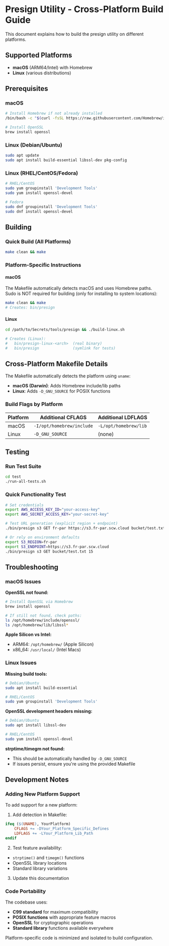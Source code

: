 # Presign Utility - Cross-Platform Build Guide

This document explains how to build the presign utility on different platforms.

## Supported Platforms

- **macOS** (ARM64/Intel) with Homebrew
- **Linux** (various distributions)

## Prerequisites

### macOS
```bash
# Install Homebrew if not already installed
/bin/bash -c "$(curl -fsSL https://raw.githubusercontent.com/Homebrew/install/HEAD/install.sh)"

# Install OpenSSL
brew install openssl
```

### Linux (Debian/Ubuntu)
```bash
sudo apt update
sudo apt install build-essential libssl-dev pkg-config
```

### Linux (RHEL/CentOS/Fedora)
```bash
# RHEL/CentOS
sudo yum groupinstall 'Development Tools'
sudo yum install openssl-devel

# Fedora
sudo dnf groupinstall 'Development Tools'
sudo dnf install openssl-devel
```

## Building

### Quick Build (All Platforms)
```bash
make clean && make
```

### Platform-Specific Instructions

#### macOS
The Makefile automatically detects macOS and uses Homebrew paths. Sudo is NOT required for building (only for installing to system locations):
```bash
make clean && make
# Creates: bin/presign
```

#### Linux 

```bash
cd /path/to/Secrets/tools/presign && ./build-linux.sh

# Creates (Linux):
#   bin/presign-linux-<arch>  (real binary)
#   bin/presign               (symlink for tests)
```

## Cross-Platform Makefile Details

The Makefile automatically detects the platform using `uname`:

- **macOS (Darwin)**: Adds Homebrew include/lib paths
- **Linux**: Adds `-D_GNU_SOURCE` for POSIX functions

### Build Flags by Platform

| Platform | Additional CFLAGS | Additional LDFLAGS |
|----------|-------------------|-------------------|
| macOS | `-I/opt/homebrew/include` | `-L/opt/homebrew/lib` |
| Linux | `-D_GNU_SOURCE` | (none) |

## Testing

### Run Test Suite
```bash
cd test
./run-all-tests.sh
```

### Quick Functionality Test
```bash
# Set credentials
export AWS_ACCESS_KEY_ID="your-access-key"
export AWS_SECRET_ACCESS_KEY="your-secret-key"

# Test URL generation (explicit region + endpoint)
./bin/presign s3 GET fr-par https://s3.fr-par.scw.cloud bucket/test.txt 15

# Or rely on environment defaults
export S3_REGION=fr-par
export S3_ENDPOINT=https://s3.fr-par.scw.cloud
./bin/presign s3 GET bucket/test.txt 15
```

## Troubleshooting

### macOS Issues

**OpenSSL not found:**
```bash
# Install OpenSSL via Homebrew
brew install openssl

# If still not found, check paths:
ls /opt/homebrew/include/openssl/
ls /opt/homebrew/lib/libssl*
```

**Apple Silicon vs Intel:**
- ARM64: `/opt/homebrew/` (Apple Silicon)
- x86_64: `/usr/local/` (Intel Macs)

### Linux Issues

**Missing build tools:**
```bash
# Debian/Ubuntu
sudo apt install build-essential

# RHEL/CentOS
sudo yum groupinstall 'Development Tools'
```

**OpenSSL development headers missing:**
```bash
# Debian/Ubuntu
sudo apt install libssl-dev

# RHEL/CentOS
sudo yum install openssl-devel
```

**strptime/timegm not found:**
- This should be automatically handled by `-D_GNU_SOURCE`
- If issues persist, ensure you're using the provided Makefile

## Development Notes

### Adding New Platform Support

To add support for a new platform:

1. Add detection in Makefile:
```makefile
ifeq ($(UNAME), YourPlatform)
    CFLAGS += -DYour_Platform_Specific_Defines
    LDFLAGS += -LYour_Platform_Lib_Path
endif
```

2. Test feature availability:
- `strptime()` and `timegm()` functions
- OpenSSL library locations
- Standard library variations

3. Update this documentation

### Code Portability

The codebase uses:
- **C99 standard** for maximum compatibility
- **POSIX functions** with appropriate feature macros
- **OpenSSL** for cryptographic operations
- **Standard library** functions available everywhere

Platform-specific code is minimized and isolated to build configuration.
